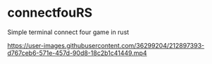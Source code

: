 # connectfouRS


Simple terminal connect four game in rust

https://user-images.githubusercontent.com/36299204/212897393-d767ceb6-571e-457d-90d8-18c2b1c41449.mp4
